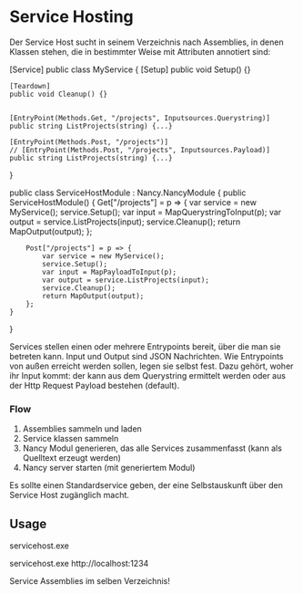 ﻿# Service Hosting

Der Service Host sucht in seinem Verzeichnis nach Assemblies, in denen Klassen stehen, die in bestimmter Weise mit Attributen annotiert sind:


[Service]
public class MyService {
	[Setup]
	public void Setup() {}

	[Teardown]
	public void Cleanup() {}


	[EntryPoint(Methods.Get, "/projects", Inputsources.Querystring)]
	public string ListProjects(string) {...}

	[EntryPoint(Methods.Post, "/projects")]
	// [EntryPoint(Methods.Post, "/projects", Inputsources.Payload)]
	public string ListProjects(string) {...}
}


public class ServiceHostModule : Nancy.NancyModule
{
    public ServiceHostModule()
    {
        Get["/projects"] = p => {
        	var service = new MyService();
        	service.Setup();
        	var input = MapQuerystringToInput(p);
        	var output = service.ListProjects(input);
        	service.Cleanup();
        	return MapOutput(output);
        };

        Post["/projects"] = p => {
        	var service = new MyService();
        	service.Setup();
        	var input = MapPayloadToInput(p);
        	var output = service.ListProjects(input);
        	service.Cleanup();
        	return MapOutput(output);
        };
    }
}


Services stellen einen oder mehrere Entrypoints bereit, über die man sie betreten kann. Input und Output sind JSON Nachrichten.
Wie Entrypoints von außen erreicht werden sollen, legen sie selbst fest. Dazu gehört, woher ihr Input kommt: der kann aus dem Querystring ermittelt
werden oder aus der Http Request Payload bestehen (default).

### Flow
1. Assemblies sammeln und laden
2. Service klassen sammeln
3. Nancy Modul generieren, das alle Services zusammenfasst (kann als Quelltext erzeugt werden)
4. Nancy server starten (mit generiertem Modul)

Es sollte einen Standardservice geben, der eine Selbstauskunft über den Service Host zugänglich macht.

## Usage

servicehost.exe <ip-address>

servicehost.exe http://localhost:1234

Service Assemblies im selben Verzeichnis!